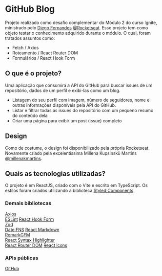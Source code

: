 # GitHub Blog

Projeto realizado como desafio complementar do Módulo 2 do curso Ignite, ministrado pelo [Diego Fernandes](https://github.com/diego3g) [@Rocketseat](https://www.rocketseat.com.br/).
Esse projeto tem como objeto testar o conhecimento adquirido durante o módulo. O qual, foram tratados assuntos como:
- Fetch / Axios  
- Roteamento / React Router DOM  
- Formulários / React Hook Form

## O que é o projeto?
Uma aplicação que consumirá a API do GitHub para buscar issues de um repositório, dados de um perfil e exibi-las como um blog.
- Listagem do seu perfil com imagem, número de seguidores, nome e outras informações disponíveis pela API do GitHub.  
- Listar e filtrar todas as issues do repositório com um pequeno resumo do conteúdo dela  
- Criar uma página para exibir um post (issue) completo

## Design
Como de costume, o design foi disponibilizado pela própria Rocketseat.
Novamente criado pela excelentíssima Millena Kupsinskü Martins [@millenakmartins](https://www.linkedin.com/in/millenakmartins).

## Quais as tecnologias utilizadas?
O projeto é em ReactJS, criado com o Vite e escrito em TypeScript.
Os estilos foram criados utilizando a biblioteca [Styled Components](https://www.npmjs.com/package/styled-components).

### Demais bibliotecas
[Axios](https://www.npmjs.com/package/axios)  
[ESLint](https://www.npmjs.com/package/eslint)
[React Hook Form](https://www.npmjs.com/package/react-hook-form)  
[Zod](https://www.npmjs.com/package/zod)  
[Date FNS](https://www.npmjs.com/package/date-fns)
[React Markdown](https://www.npmjs.com/package/react-markdown)  
[RemarkGFM](https://www.npmjs.com/package/remark-gfm)  
[React Syntax Highlighter](https://www.npmjs.com/package/react-syntax-highlighter)  
[React Router DOM](https://www.npmjs.com/package/react-router-dom)
[React Icons](https://www.npmjs.com/package/react-icons)  

### APIs públicas
[GitHub](https://api.github.com)
